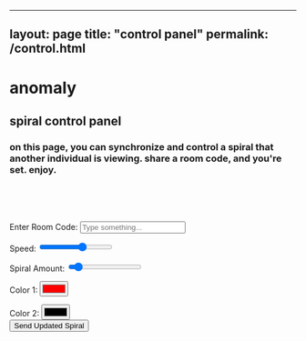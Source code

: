 --------------------------
layout: page
title: "control panel"
permalink: /control.html
--------------------------
<head>
	<link rel="stylesheet" href="mainsite.css">
	<script src="gif.js?v=3"></script>
	<script src="spiral.js"></script>
	<script src="data.js"></script>
</head>
 
<body>
  <h1>anomaly</h1>
  <h2>spiral control panel</h2>
  <h3>on this page, you can synchronize and control a spiral that another individual is viewing. share a room code, and you're set. enjoy.</h3>
	<br><br><br>

  <label for="textInput">Enter Room Code:</label>
  <input type="text" id="textInput" placeholder="Type something...">
  <br>
 
  <label for="slider1">Speed:</label>
  <input type="range" id="slider1" min="-1" max="1" value="0.2" step="0.1">
  <br>

  <label for="slider2">Spiral Amount:</label>
  <input type="range" id="slider2" min="2" max="24" value="4">
  <br>

  <label for="colorPicker1">Color 1:</label>
  <input type="color" id="colorPicker1" value="#ff0000">
  <br>

  <label for="colorPicker2">Color 2:</label>
  <input type="color" id="colorPicker2" value="#000000">
  <br>
  <button onclick="sendSpiral()">Send Updated Spiral</button>
  <div id="imageContainer"></div>
</body>

<script>

	

	//Where the real code begins
    const inputElement = document.getElementById('textInput');
    const slider1 = document.getElementById('slider1');
    const colorPicker1 = document.getElementById('colorPicker1');
    const slider2 = document.getElementById('slider2');
    const colorPicker2 = document.getElementById('colorPicker2');

	function sendSpiral() {
		//generateRandomNoise(slider1.value,slider2.value,colorPicker1.value,colorPicker2.value);
		postData("data/"+inputElement.value,{
			"sl1":slider1.value,
			"sl2":slider2.value,
			"picker1":colorPicker1.value,
			"picker2":colorPicker2.value
		});
	}
	
  document.addEventListener('DOMContentLoaded', function () {
    // Find the div with the class 'wrapper'
    var wrapperDiv = document.querySelector('.wrapper');

    // Check if the wrapperDiv is found
    if (wrapperDiv) {
        // Find and remove the header element within the wrapper
        var headerElement = wrapperDiv.querySelector('header');
        if (headerElement) {
            headerElement.remove();
        }

        // Find and remove the footer element within the wrapper
        var footerElement = wrapperDiv.querySelector('footer');
        if (footerElement) {
            footerElement.remove();
        }
    }
});
  
</script>
